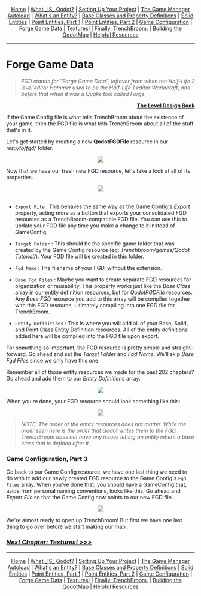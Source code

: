 <p align=center>
<a href="../readme.md">Home</a> |
<a href="docs/qodot.md">What _IS_ Qodot?</a> | 
<a href="docs/setup.md">Setting Up Your Project</a> | 
<a href="docs/gamemanager.md">The Game Manager Autoload</a> | 
<a href="docs/entities.md">What's an Entity?</a> | 
<a href="docs/baseclass.md">Base Classes and Property Definitions</a> | 
<a href="docs/solidclass.md">Solid Entities</a> | 
<a href="docs/pointclass.md">Point Entities, Part 1</a> | 
<a href="docs/pointclass2.md">Point Entities, Part 2</a> | 
<a href="docs/gameconfig.md">Game Configuration</a> | 
<a href="docs/fgd.md">Forge Game Data</a> | 
<a href="docs/textures.md">Textures!</a> | 
<a href="docs/trenchbroom.md">Finally. TrenchBroom.</a> | 
<a href="docs/qodotmap.md">Building the QodotMap</a> | 
<a href="docs/resources.md">Helpful Resources</a>
</p>

---

# Forge Game Data

> _FGD stands for "Forge Game Data", leftover from when the Half-Life 2 level editor Hammer used to be the Half-Life 1 editor Worldcraft, and before that when it was a Quake tool called Forge._

<p align=right><a href="https://book.leveldesignbook.com/appendix/resources/formats/fgd#history"><b>The Level Design Book</b></a><br>

If the Game Config file is what tells TrenchBroom about the existence of your game, then the FGD file is what tells TrenchBroom about all of the stuff that's in it.

Let's get started by creating a new **QodotFGDFile** resource in our _res://tb/fgd/_ folder.

<p align=center><img src="../images/fgd0.png"><br>

Now that we have our fresh new FGD resource, let's take a look at all of its properties.

<p align=center><img src="../images/fgd1.png"><br><br>

- `Export File` : This behaves the same way as the Game Config's _Export_ property, acting more as a button that exports your consolidated FGD resources as a TrenchBroom-compatible FGD file. You can use this to update your FGD file any time you make a change to it instead of GameConfig.

- `Target Folder` : This should be the specific game folder that was created by the Game Config resource (eg: _Trenchbroom/games/Qodot Tutorial/_). Your FGD file will be created in this folder.

- `Fgd Name` : The filename of your FGD, without the extension.

- `Base Fgd Files` : Maybe you want to create separate FGD resources for organization or reusability. This property works just like the _Base Class_ array in our entity definition resources, but for _QodotFGDFile_ resources. Any _Base FGD_ resource you add to this array will be compiled together with this FGD resource, ultimately compiling into one FGD file for TrenchBroom.

- `Entity Definitions` : This is where you will add all of your Base, Solid, and Point Class Entity Definition resources. All of the entity definitions added here will be compiled into the FGD file upon export.

For something so important, the FGD resource is pretty simple and straight-forward. Go ahead and set the _Target Folder_ and _Fgd Name_. We'll skip _Base Fgd Files_ since we only have this one.

Remember all of those entity resources we made for the past 202 chapters? Go ahead and add them to our _Entity Definitions_ array.

<p align=center><img src="../images/all-of-them-palpatine.gif">

When you're done, your FGD resource should look something like this:

<p align=center><img src="../images/fgd2.png">

> _NOTE: The order of the entity resources does not matter. While the order seen here is the order that Qodot writes them to the FGD, TrenchBroom does not have any issues letting an entity inherit a base class that is defined after it._

### Game Configuration, Part 3

Go back to our Game Config resource, we have one last thing we need to do with it: add our newly created FGD resource to the Game Config's `Fgd Files` array. When you've done that, you should have a GameConfig that, aside from personal naming conventions, looks like this. Go ahead and _Export File_ so that the Game Config now points to our new FGD file.

<p align=center><img src="../images/tb_config3.png"><br>

We're almost ready to open up TrenchBroom! But first we have one last thing to go over before we start making our map.

### [**_Next Chapter: Textures! >>>_**](textures.md)

---

<p align=center>
<a href="../readme.md">Home</a> |
<a href="docs/qodot.md">What _IS_ Qodot?</a> | 
<a href="docs/setup.md">Setting Up Your Project</a> | 
<a href="docs/gamemanager.md">The Game Manager Autoload</a> | 
<a href="docs/entities.md">What's an Entity?</a> | 
<a href="docs/baseclass.md">Base Classes and Property Definitions</a> | 
<a href="docs/solidclass.md">Solid Entities</a> | 
<a href="docs/pointclass.md">Point Entities, Part 1</a> | 
<a href="docs/pointclass2.md">Point Entities, Part 2</a> | 
<a href="docs/gameconfig.md">Game Configuration</a> | 
<a href="docs/fgd.md">Forge Game Data</a> | 
<a href="docs/textures.md">Textures!</a> | 
<a href="docs/trenchbroom.md">Finally. TrenchBroom.</a> | 
<a href="docs/qodotmap.md">Building the QodotMap</a> | 
<a href="docs/resources.md">Helpful Resources</a>
</p>